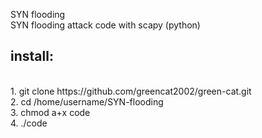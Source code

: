 SYN flooding<br />
SYN flooding attack code with scapy (python)<br />
<p><h2>install:</h2><p/><br />
1. git clone https://github.com/greencat2002/green-cat.git<br />
2. cd /home/username/SYN-flooding<br />
3. chmod a+x code<br />
4. ./code
